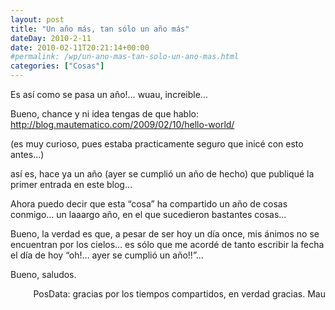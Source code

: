 ```yaml
---
layout: post
title: "Un año más, tan sólo un año más"
dateDay: 2010-2-11
date: 2010-02-11T20:21:14+00:00
#permalink: /wp/un-ano-mas-tan-solo-un-ano-mas.html
categories: ["Cosas"]
---
```


<p>Es así como se pasa un año!&#8230; wuau, increible&#8230;</p>
<p>Bueno, chance y ni idea tengas de que hablo: <a href="http://blog.mautematico.com/2009/02/10/hello-world/">http://blog.mautematico.com/2009/02/10/hello-world/</a></p>
<p>(es muy curioso, pues estaba practicamente seguro que inicé con esto antes&#8230;)</p>
<p>así es, hace ya un año (ayer se cumplió un año de hecho) que publiqué la primer entrada en este blog&#8230;</p>
<p>Ahora puedo decir que esta &#8220;cosa&#8221; ha compartido un año de cosas conmigo&#8230; un laaargo año, en el que sucedieron bastantes cosas&#8230;</p>
<p>Bueno, la verdad es que, a pesar de ser hoy un día once, mis ánimos no se encuentran por los cielos&#8230; es sólo que me acordé de tanto escribir la fecha el día de hoy &#8220;oh!&#8230; ayer se cumplió un año!!&#8221;&#8230;</p>
<p>Bueno, saludos.</p>
<p style="text-align: right;">PosData: gracias por los tiempos compartidos, en verdad gracias. Mau</p>
